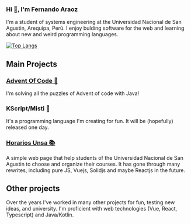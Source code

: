 ### Hi 👋, I'm Fernando Araoz

I'm a student of systems engineering at the Universidad Nacional de San Agustin, Arequipa, Perú.
I enjoy bulding software for the web and learning about new and weird programming languages.

[![Top Langs](https://github-readme-stats.vercel.app/api/top-langs/?username=Araozu&exclude_repo=FinalIDSE)](https://github.com/anuraghazra/github-readme-stats)

## Main Projects

### [Advent Of Code 🎯](https://github.com/Araozu/JAdvent21)

I'm solving all the puzzles of Advent of code with Java!

### KScript/Misti 🧠

It's a programming language I'm creating for fun. It will be (hopefully) released one day.

### [Horarios Unsa 📚](https://horarios.araozu.dev)

A simple web page that help students of the Universidad Nacional de San Agustin to choose and organize
their courses. It has gone through many rewrites, including pure JS, Vuejs, Solidjs and maybe Reactjs in the future.

## Other projects

Over the years I've worked in many other projects for fun, testing new ideas, and university. I'm proficient with web technologies (Vue, React, Typescript) and Java/Kotlin.

